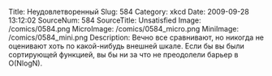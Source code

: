 Title: Неудовлетворенный 
Slug: 584 
Category: xkcd 
Date: 2009-09-28 13:12:02 
SourceNum: 584 
SourceTitle: Unsatisfied 
Image: /comics/0584.png 
MicroImage: /comics/0584_micro.png 
MiniImage: /comics/0584_mini.png 
Description: Вечно все сравнивают, но никогда не оценивают хоть по какой-нибудь внешней шкале. Если бы вы были сортирующей функцией, вы бы ни за что не преодолели барьер в O(NlogN). 

